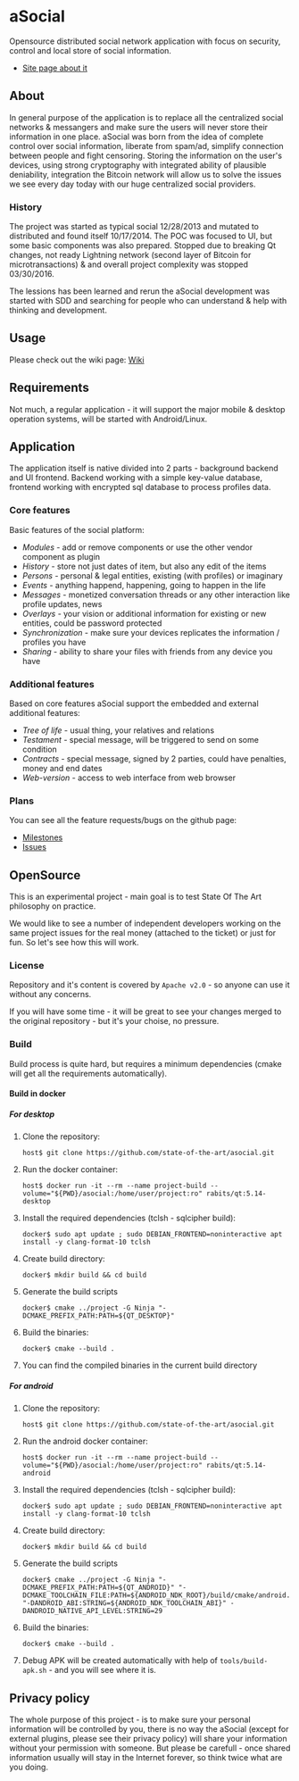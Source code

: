 # aSocial

Opensource distributed social network application with focus on security, control and local store of social information.

* [Site page about it](https://www.state-of-the-art.io/projects/asocial/)

## About

In general purpose of the application is to replace all the centralized social networks & messangers and make sure the
users will never store their information in one place. aSocial was born from the idea of complete control over social
information, liberate from spam/ad, simplify connection between people and fight censoring. Storing the information
on the user's devices, using strong cryptography with integrated ability of plausible deniability, integration the
Bitcoin network will allow us to solve the issues we see every day today with our huge centralized social providers.

### History

The project was started as typical social 12/28/2013 and mutated to distributed and found itself 10/17/2014. The POC
was focused to UI, but some basic components was also prepared. Stopped due to breaking Qt changes, not ready Lightning
network (second layer of Bitcoin for microtransactions) & and overall project complexity was stopped 03/30/2016.

The lessions has been learned and rerun the aSocial development was started with SDD and searching for people who can
understand & help with thinking and development.

## Usage

Please check out the wiki page: [Wiki](https://github.com/state-of-the-art/asocial/wiki)

## Requirements

Not much, a regular application - it will support the major mobile & desktop operation systems, will be started with
Android/Linux.

## Application

The application itself is native divided into 2 parts - background backend and UI frontend. Backend working with
a simple key-value database, frontend working with encrypted sql database to process profiles data.

### Core features

Basic features of the social platform:

* *Modules* - add or remove components or use the other vendor component as plugin
* *History* - store not just dates of item, but also any edit of the items
* *Persons* - personal & legal entities, existing (with profiles) or imaginary
* *Events* - anything happend, happening, going to happen in the life
* *Messages* - monetized conversation threads or any other interaction like profile updates, news
* *Overlays* - your vision or additional information for existing or new entities, could be password protected
* *Synchronization* - make sure your devices replicates the information / profiles you have
* *Sharing* - ability to share your files with friends from any device you have

### Additional features

Based on core features aSocial support the embedded and external additional features:

* *Tree of life* - usual thing, your relatives and relations
* *Testament* - special message, will be triggered to send on some condition
* *Contracts* - special message, signed by 2 parties, could have penalties, money and end dates
* *Web-version* - access to web interface from web browser

### Plans

You can see all the feature requests/bugs on the github page:

* [Milestones](https://github.com/state-of-the-art/asocial/milestones)
* [Issues](https://github.com/state-of-the-art/asocial/issues)

## OpenSource

This is an experimental project - main goal is to test State Of The Art philosophy on practice.

We would like to see a number of independent developers working on the same project issues
for the real money (attached to the ticket) or just for fun. So let's see how this will work.

### License

Repository and it's content is covered by `Apache v2.0` - so anyone can use it without any concerns.

If you will have some time - it will be great to see your changes merged to the original repository -
but it's your choise, no pressure.

### Build

Build process is quite hard, but requires a minimum dependencies (cmake will get all the requirements
automatically).

#### Build in docker

##### For desktop

1. Clone the repository:
    ```
    host$ git clone https://github.com/state-of-the-art/asocial.git
    ```
2. Run the docker container:
    ```
    host$ docker run -it --rm --name project-build --volume="${PWD}/asocial:/home/user/project:ro" rabits/qt:5.14-desktop
    ```
3. Install the required dependencies (tclsh - sqlcipher build):
    ```
    docker$ sudo apt update ; sudo DEBIAN_FRONTEND=noninteractive apt install -y clang-format-10 tclsh
    ```
4. Create build directory:
    ```
    docker$ mkdir build && cd build
    ```
5. Generate the build scripts
    ```
    docker$ cmake ../project -G Ninja "-DCMAKE_PREFIX_PATH:PATH=${QT_DESKTOP}"
    ```
6. Build the binaries:
    ```
    docker$ cmake --build .
    ```
7. You can find the compiled binaries in the current build directory

##### For android

1. Clone the repository:
    ```
    host$ git clone https://github.com/state-of-the-art/asocial.git
    ```
2. Run the android docker container:
    ```
    host$ docker run -it --rm --name project-build --volume="${PWD}/asocial:/home/user/project:ro" rabits/qt:5.14-android
    ```
3. Install the required dependencies (tclsh - sqlcipher build):
    ```
    docker$ sudo apt update ; sudo DEBIAN_FRONTEND=noninteractive apt install -y clang-format-10 tclsh
    ```
4. Create build directory:
    ```
    docker$ mkdir build && cd build
    ```
5. Generate the build scripts
    ```
    docker$ cmake ../project -G Ninja "-DCMAKE_PREFIX_PATH:PATH=${QT_ANDROID}" "-DCMAKE_TOOLCHAIN_FILE:PATH=${ANDROID_NDK_ROOT}/build/cmake/android.toolchain.cmake" "-DANDROID_ABI:STRING=${ANDROID_NDK_TOOLCHAIN_ABI}" -DANDROID_NATIVE_API_LEVEL:STRING=29
    ```
6. Build the binaries:
    ```
    docker$ cmake --build .
    ```
7. Debug APK will be created automatically with help of `tools/build-apk.sh` - and you will see where it is.

## Privacy policy

The whole purpose of this project - is to make sure your personal information will be controlled
by you, there is no way the aSocial (except for external plugins, please see their privacy policy)
will share your information without your permission with someone. But please be carefull - once
shared information usually will stay in the Internet forever, so think twice what are you doing.
